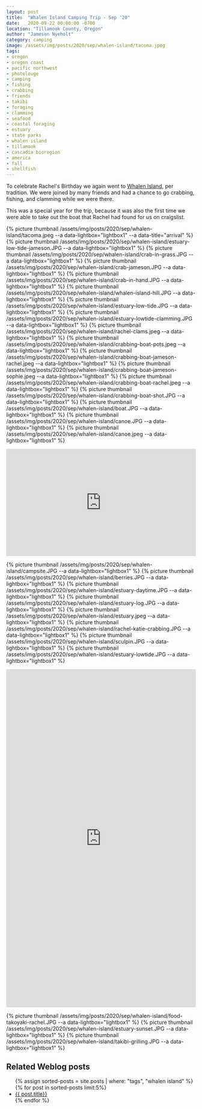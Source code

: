 ```yaml
---
layout: post
title:  "Whalen Island Camping Trip - Sep '20"
date:   2020-09-22 00:00:00 -0700
location: "Tillamook County, Oregon"
author: "Jameson Nyeholt"
category: camping
image: /assets/img/posts/2020/sep/whalen-island/tacoma.jpeg
tags:
- oregon
- oregon coast
- pacific northwest
- photolouge
- camping
- fishing
- crabbing
- friends
- takibi
- foraging
- clamming
- seafood
- coastal foraging
- estuary
- state parks
- whalen island
- tillamook
- cascadia bioregion
- america
- fall
- shellfish
---
```


To celebrate Rachel's Birthday we again went to [Whalen Island](/wiki/cascadia/camping/whalen-island), per tradition.  We were joined by many friends and had a chance to go crabbing, fishing, and clamming while we were there.

<!--description-->

This was a special year for the trip, because it was also the first time we were able to take out the boat that Rachel had found for us on craigslist.

{% picture thumbnail /assets/img/posts/2020/sep/whalen-island/tacoma.jpeg --a data-lightbox="lightbox1" --a data-title="arrival" %}
{% picture thumbnail /assets/img/posts/2020/sep/whalen-island/estuary-low-tide-jameson.JPG --a data-lightbox="lightbox1" %}
{% picture thumbnail /assets/img/posts/2020/sep/whalen-island/crab-in-grass.JPG --a data-lightbox="lightbox1" %}
{% picture thumbnail /assets/img/posts/2020/sep/whalen-island/crab-jameson.JPG --a data-lightbox="lightbox1" %}
{% picture thumbnail /assets/img/posts/2020/sep/whalen-island/crab-in-hand.JPG --a data-lightbox="lightbox1" %}
{% picture thumbnail /assets/img/posts/2020/sep/whalen-island/whalen-island-hill.JPG --a data-lightbox="lightbox1" %}
{% picture thumbnail /assets/img/posts/2020/sep/whalen-island/estuary-low-tide.JPG --a data-lightbox="lightbox1" %}
{% picture thumbnail /assets/img/posts/2020/sep/whalen-island/estuary-lowtide-clamming.JPG --a data-lightbox="lightbox1" %}
{% picture thumbnail /assets/img/posts/2020/sep/whalen-island/rachel-clams.jpeg --a data-lightbox="lightbox1" %}
{% picture thumbnail /assets/img/posts/2020/sep/whalen-island/crabbing-boat-pots.jpeg --a data-lightbox="lightbox1" %}
{% picture thumbnail /assets/img/posts/2020/sep/whalen-island/crabbing-boat-jameson-rachel.jpeg --a data-lightbox="lightbox1" %}
{% picture thumbnail /assets/img/posts/2020/sep/whalen-island/crabbing-boat-jameson-sophie.jpeg --a data-lightbox="lightbox1" %}
{% picture thumbnail /assets/img/posts/2020/sep/whalen-island/crabbing-boat-rachel.jpeg --a data-lightbox="lightbox1" %}
{% picture thumbnail /assets/img/posts/2020/sep/whalen-island/crabbing-boat-shot.JPG --a data-lightbox="lightbox1" %}
{% picture thumbnail /assets/img/posts/2020/sep/whalen-island/boat.JPG --a data-lightbox="lightbox1" %}
{% picture thumbnail /assets/img/posts/2020/sep/whalen-island/canoe.JPG --a data-lightbox="lightbox1" %}
{% picture thumbnail /assets/img/posts/2020/sep/whalen-island/canoe.jpeg --a data-lightbox="lightbox1" %}

<div style="padding:56.25% 0 0 0;position:relative;"><iframe src="https://player.vimeo.com/video/655576379?h=c91b5d119c&amp;badge=0&amp;autopause=0&amp;player_id=0&amp;app_id=58479" frameborder="0" allow="autoplay; fullscreen; picture-in-picture" allowfullscreen style="position:absolute;top:0;left:0;width:100%;height:100%;" title="Canoe in the distance - Whalen Island"></iframe></div><script src="https://player.vimeo.com/api/player.js"></script>

{% picture thumbnail /assets/img/posts/2020/sep/whalen-island/campsite.JPG --a data-lightbox="lightbox1" %}
{% picture thumbnail /assets/img/posts/2020/sep/whalen-island/berries.JPG --a data-lightbox="lightbox1" %}
{% picture thumbnail /assets/img/posts/2020/sep/whalen-island/estuary-daytime.JPG --a data-lightbox="lightbox1" %}
{% picture thumbnail /assets/img/posts/2020/sep/whalen-island/estuary-log.JPG --a data-lightbox="lightbox1" %}
{% picture thumbnail /assets/img/posts/2020/sep/whalen-island/estuary.jpeg --a data-lightbox="lightbox1" %}
{% picture thumbnail /assets/img/posts/2020/sep/whalen-island/rachel-katie-crabbing.JPG --a data-lightbox="lightbox1" %}
{% picture thumbnail /assets/img/posts/2020/sep/whalen-island/sculpin.JPG --a data-lightbox="lightbox1" %}
{% picture thumbnail /assets/img/posts/2020/sep/whalen-island/estuary-lowtide.JPG --a data-lightbox="lightbox1" %}

<div style="padding:177.78% 0 0 0;position:relative;"><iframe src="https://player.vimeo.com/video/655576269?h=f4c5e962b6&amp;badge=0&amp;autopause=0&amp;player_id=0&amp;app_id=58479" frameborder="0" allow="autoplay; fullscreen; picture-in-picture" allowfullscreen style="position:absolute;top:0;left:0;width:100%;height:100%;" title="Takoyaki"></iframe></div><script src="https://player.vimeo.com/api/player.js"></script>

{% picture thumbnail /assets/img/posts/2020/sep/whalen-island/food-takoyaki-rachel.JPG --a data-lightbox="lightbox1" %}
{% picture thumbnail /assets/img/posts/2020/sep/whalen-island/estuary-sunset.JPG --a data-lightbox="lightbox1" %}
{% picture thumbnail /assets/img/posts/2020/sep/whalen-island/takibi-grilling.JPG --a data-lightbox="lightbox1" %}

## Related Weblog posts

<ul>
{% assign sorted-posts = site.posts | where: "tags", "whalen island" 
    %}
    {% for post in sorted-posts limit:5%}
        <li>
        <a href="{{ post.url | prepend: site.baseurl }}">{{ post.title}}</a>
        </li>
    {% endfor %}
</ul>
